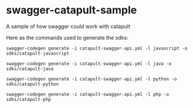 # swagger-catapult-sample
A sample of how swagger could work with catapult

Here as the commands used to generate the sdks:

`swagger-codegen generate -i catapult-swagger-api.yml -l javascript -o sdks/catapult-javascript`

`swagger-codegen generate -i catapult-swagger-api.yml -l java -o sdks/catapult-java`

`swagger-codegen generate -i catapult-swagger-api.yml -l python -o sdks/catapult-python`

`swagger-codegen generate -i catapult-swagger-api.yml -l php -o sdks/catapult-php`
